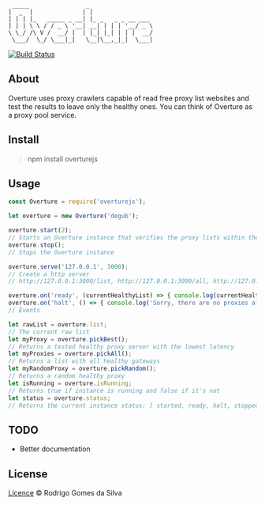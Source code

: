      _____                _                  
    |  _  |              | |                 
    | | | |_   _____ _ __| |_ _   _ _ __ ___ 
    | | | \ \ / / _ \ '__| __| | | | '__/ _ \
    \ \_/ /\ V /  __/ |  | |_| |_| | | |  __/
     \___/  \_/ \___|_|   \__|\__,_|_|  \___|
                                             
                                             

[![Build Status](https://travis-ci.org/rodrigogs/overture.svg?branch=master)](https://travis-ci.org/rodrigogs/overture)

## About
Overture uses proxy crawlers capable of read free proxy list websites and test the results to leave only the healthy ones.
You can think of Overture as a proxy pool service.

## Install
> npm install overturejs

## Usage
```javascript
const Overture = require('overturejs');

let overture = new Overture('degub');

overture.start(2);
// Starts an Overture instance that verifies the proxy lists within the given interval(in minutes).
overture.stop();
// Stops the Overture instance

overture.serve('127.0.0.1', 3000);
// Create a http server
// http://127.0.0.1:3000/list, http://127.0.0.1:3000/all, http://127.0.0.1:3000/best, http://127.0.0.1:3000/random

overture.on('ready', (currentHealthyList) => { console.log(currentHealthyList) } );
overture.on('halt', () => { console.log('Sorry, there are no proxies alive :(') } );
// Events

let rawList = overture.list;
// The current raw list
let myProxy = overture.pickBest();
// Returns a tested healthy proxy server with the lowest latency
let myProxies = overture.pickAll();
// Returns a list with all healthy gateways
let myRandomProxy = overture.pickRandom();
// Returns a random healthy proxy
let isRunning = overture.isRunning;
// Returns true if instance is running and false if it's not
let status = overture.status;
// Returns the current instance status: [ started, ready, halt, stopped ]
```

## TODO
* Better documentation

## License

[Licence](https://github.com/rodrigogs/overture/blob/master/LICENSE) © Rodrigo Gomes da Silva
